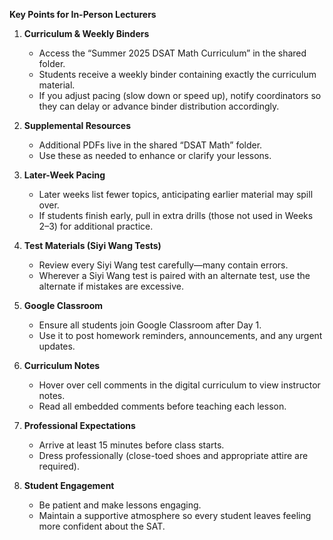 **Key Points for In-Person Lecturers**

1. **Curriculum & Weekly Binders**  
   - Access the “Summer 2025 DSAT Math Curriculum” in the shared folder.  
   - Students receive a weekly binder containing exactly the curriculum material.  
   - If you adjust pacing (slow down or speed up), notify coordinators so they can delay or advance binder distribution accordingly.

2. **Supplemental Resources**  
   - Additional PDFs live in the shared “DSAT Math” folder.  
   - Use these as needed to enhance or clarify your lessons.

3. **Later-Week Pacing**  
   - Later weeks list fewer topics, anticipating earlier material may spill over.  
   - If students finish early, pull in extra drills (those not used in Weeks 2–3) for additional practice.

4. **Test Materials (Siyi Wang Tests)**  
   - Review every Siyi Wang test carefully—many contain errors.  
   - Wherever a Siyi Wang test is paired with an alternate test, use the alternate if mistakes are excessive.

5. **Google Classroom**  
   - Ensure all students join Google Classroom after Day 1.  
   - Use it to post homework reminders, announcements, and any urgent updates.

6. **Curriculum Notes**  
   - Hover over cell comments in the digital curriculum to view instructor notes.  
   - Read all embedded comments before teaching each lesson.

7. **Professional Expectations**  
   - Arrive at least 15 minutes before class starts.  
   - Dress professionally (close-toed shoes and appropriate attire are required).

8. **Student Engagement**  
   - Be patient and make lessons engaging.  
   - Maintain a supportive atmosphere so every student leaves feeling more confident about the SAT.
